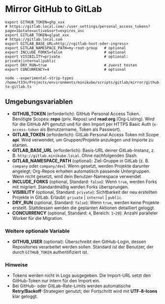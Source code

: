 # Mirror GitHub to GitLab

```shell
export GITHUB_TOKEN=ghp_xxx
# https://gitlab.local.com/-/user_settings/personal_access_tokens?page=1&state=active&sort=expires_asc
export GITLAB_TOKEN=glpat_xxx
# https://gitlab.local.com
export GITLAB_BASE_URL=http://<gitlab-host-oder-ingress>
export GITLAB_NAMESPACE_PATH=my-root-group   # optional
export INCLUDE_FORKS=false                   # optional
export VISIBILITY=private                    # optional: private|internal|public
export DRY_RUN=true                          # zuerst testen
export CONCURRENCY=4                         # optional

node --experimental-strip-types /home/t33n/Projects/environments/minikube/scripts/gitlab/mirror/github-to-gitlab.ts
```

## Umgebungsvariablen

- **GITHUB_TOKEN** (erforderlich): GitHub Personal Access Token. Benötigte Scopes: **repo** (priv. Repos) und **read:org** (Org-Listing). Wird für die GitHub API genutzt und für den Import per HTTPS Basic Auth (`x-access-token` als Benutzername, Token als Passwort).
- **GITLAB_TOKEN** (erforderlich): GitLab Personal Access Token mit Scope **api**. Wird verwendet, um Gruppen/Projekte anzulegen und Importe zu starten.
- **GITLAB_BASE_URL** (erforderlich): Basis-URL deiner GitLab-Instanz, z. B. `http://gitlab.minikube.local`. Ohne nachfolgenden Slash.
- **GITLAB_NAMESPACE_PATH** (optional): Ziel-Gruppe in GitLab (z. B. `company` oder `company/dev`). Wenn gesetzt, werden Projekte darunter angelegt; Org-Repos erhalten automatisch passende Untergruppen. Wenn nicht gesetzt, wird dein Benutzer-Namespace verwendet.
- **INCLUDE_FORKS** (optional, Standard: `false`): Wenn `true`, werden Forks mit migriert. Standardmäßig werden Forks übersprungen.
- **VISIBILITY** (optional, Standard: `private`): Sichtbarkeit der neu erstellten Projekte in GitLab. Erlaubt: `private` | `internal` | `public`.
- **DRY_RUN** (optional, Standard: `false`): Wenn `true`, werden keine Projekte erstellt. Stattdessen werden die geplanten Aktionen detailliert geloggt.
- **CONCURRENCY** (optional, Standard: `4`, Bereich: `1`–`20`): Anzahl paralleler Worker für die Migration.

### Weitere optionale Variable
- **GITHUB_USER** (optional): Überschreibt den GitHub-Login, dessen Repositories verarbeitet werden sollen. Standard ist der Benutzer, der durch `GITHUB_TOKEN` authentifiziert ist.

### Hinweise
- Tokens werden nicht in Logs ausgegeben. Die Import-URL setzt den GitHub-Token nur intern für den Import ein.
- Bei GitHub- oder GitLab-Rate-Limits werden automatische **Retry/Backoff**-Strategien genutzt; der Fortschritt wird mit **UTF‑8-Icons** klar geloggt.